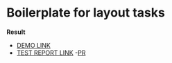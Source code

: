 # Boilerplate for layout tasks


**Result**

- [DEMO LINK](https://voronok16.github.io/layout_snake/)
- [TEST REPORT LINK](https://voronok16.github.io/layout_snake/report/html_report/)
-[PR](https://github.com/mate-academy/layout_snake/pull/111)
